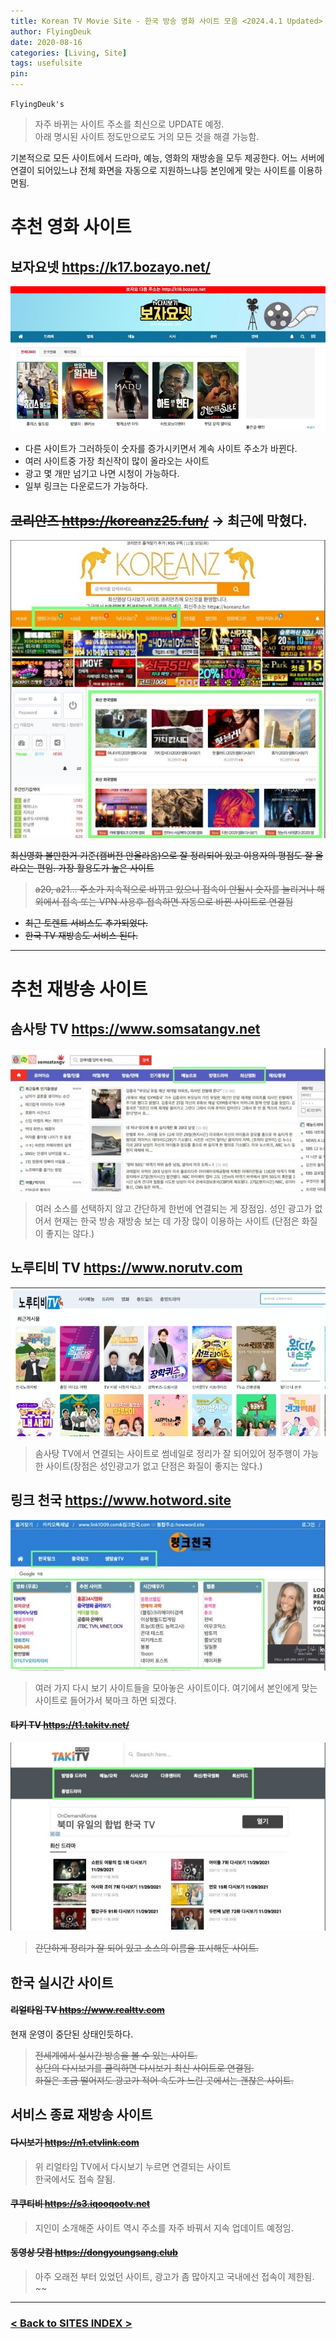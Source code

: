 ```yaml
---
title: Korean TV Movie Site - 한국 방송 영화 사이트 모음 <2024.4.1 Updated>
author: FlyingDeuk
date: 2020-08-16
categories: [Living, Site]
tags: usefulsite
pin:
---
```


`FlyingDeuk's`
> 자주 바뀌는 사이트 주소를 최신으로 UPDATE 예정.<br>
아래 명시된 사이트 정도만으로도 거의 모든 것을 해결 가능함.<br>

기본적으로 모든 사이트에서 드라마, 예능, 영화의 재방송을 모두 제공한다. 어느 서버에 연결이 되어있느냐 전체 화면을 자동으로 지원하느냐등 본인에게 맞는 사이트를 이용하면됨.

# 추천 영화 사이트

## 보자요넷 <https://k17.bozayo.net/>
![site](/img/living/site/site6.jpg)
- 다른 사이트가 그러하듯이 숫자를 증가시키면서 계속 사이트 주소가 바뀐다. 
- 여러 사이트중 가장 최신작이 많이 올라오는 사이트
- 광고 몇 개만 넘기고 나면 시청이 가능하다. 
- 일부 링크는 다운로드가 가능하다. 


## ~~코리안즈 <https://koreanz25.fun/>~~ -> 최근에 막혔다.
![site](/img/living/site/site1.jpg)

~~최신영화 볼만한거 기준(캠버전 안올라옴)으로 잘 정리되어 있고 이용자의 평점도 잘 올라오는 편임. 가장 활용도가 높은 사이트~~
> ~~a20, a21... 주소가 지속적으로 바뀌고 있으니 접속이 안될시 숫자를 늘리거나 해외에서 접속 또는 VPN 사용후 접속하면 자동으로 바뀐 사이트로 연결됨~~
- ~~최근 토렌트 서비스도 추가되었다.~~
- ~~한국 TV 재방송도 서비스 된다.~~ 

------------

# 추천 재방송 사이트

## 솜사탕 TV <https://www.somsatangv.net>
![site](/img/living/site/site4.jpg)

> 여러 소스를 선택하지 않고 간단하게 한번에 연결되는 게 장점임. 성인 광고가 없어서 현재는 한국 방송 재방송 보는 데 가장 많이 이용하는 사이트 (단점은 화질이 좋지는 않다.)

## 노루티비 TV <https://www.norutv.com>

![site](/img/living/site/site5.jpg)

> 솜사탕 TV에서 연결되는 사이트로 썸네일로 정리가 잘 되어있어 정주행이 가능한 사이트(장점은 성인광고가 없고 단점은 화질이 좋지는 않다.)


## 링크 천국  <https://www.hotword.site>
![site](/img/living/site/site3.jpg)

> 여러 가지 다시 보기 사이트들을 모아놓은 사이트이다. 여기에서 본인에게 맞는 사이트로 들어가서 북마크 하면 되겠다.



#### ~~타키 TV <https://t1.takitv.net/>~~
![site](/img/living/site/site2.jpg)

> ~~간단하게 정리가 잘 되어 있고 소스의 이름을 표시해둔 사이트.~~

## 한국 실시간 사이트

#### ~~리얼타임 TV <https://www.realttv.com>~~
현재 운영이 중단된 상태인듯하다.
> ~~전세계에서 실시간 방송을 볼 수 있는 사이트.<br>
상단의 다시보기를 클릭하면 다시보기 최신 사이트로 연결됨. <br> 화질은 조금 떨어져도 광고가 적어 속도가 느린 곳에서는 괜찮은 사이트.~~

## 서비스 종료 재방송 사이트

#### ~~다시보기 <https://n1.etvlink.com>~~
>위 리얼타임 TV에서 다시보기 누르면 연결되는 사이트<br>
한국에서도 접속 잘됨.

#### ~~쿠쿠티비 <https://s3.iqooqootv.net>~~
>지인이 소개해준 사이트 역시 주소를 자주 바꿔서 지속 업데이트 예정임.

#### ~~동영상 닷컴 <https://dongyoungsang.club>~~
> 아주 오래전 부터 있었던 사이트, 광고가 좀 많아지고 국내에선 접속이 제한됨.<br> ~~

-------------

### [< Back to SITES INDEX >](/categories/site/)
